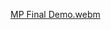 [MP Final Demo.webm](https://github.com/Ali-m99/Mobile-Programming-Project/assets/83181570/e915942f-53a9-4c9e-984b-f9ddef68c2d6)
